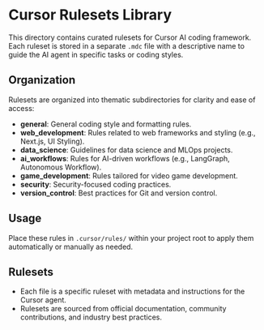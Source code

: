 # Cursor Rulesets Library

This directory contains curated rulesets for Cursor AI coding framework. Each ruleset is stored in a separate `.mdc` file with a descriptive name to guide the AI agent in specific tasks or coding styles.

## Organization

Rulesets are organized into thematic subdirectories for clarity and ease of access:

- **general**: General coding style and formatting rules.
- **web_development**: Rules related to web frameworks and styling (e.g., Next.js, UI Styling).
- **data_science**: Guidelines for data science and MLOps projects.
- **ai_workflows**: Rules for AI-driven workflows (e.g., LangGraph, Autonomous Workflow).
- **game_development**: Rules tailored for video game development.
- **security**: Security-focused coding practices.
- **version_control**: Best practices for Git and version control.

## Usage
Place these rules in `.cursor/rules/` within your project root to apply them automatically or manually as needed.

## Rulesets
- Each file is a specific ruleset with metadata and instructions for the Cursor agent.
- Rulesets are sourced from official documentation, community contributions, and industry best practices.
